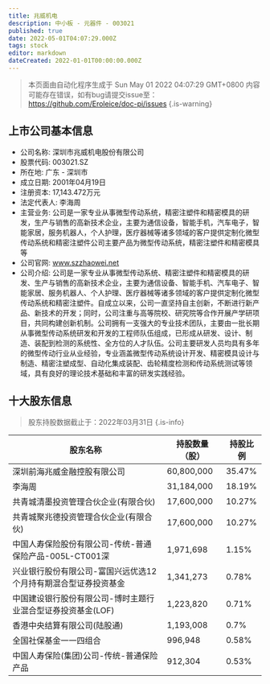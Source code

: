 ```yaml
---
title: 兆威机电
description: 中小板 - 元器件 - 003021
published: true
date: 2022-05-01T04:07:29.000Z
tags: stock
editor: markdown
dateCreated: 2022-01-01T00:00:00.000Z
---
```


> 本页面由自动化程序生成于 Sun May 01 2022 04:07:29 GMT+0800
> 内容可能存在错误，如有bug请提交issue至：https://github.com/Eroleice/doc-pi/issues
{.is-warning}

## 上市公司基本信息
- 公司名称: 深圳市兆威机电股份有限公司
- 股票代码: 003021.SZ
- 所在地: 广东 - 深圳市
- 成立日期: 2001年04月19日
- 注册资本: 17,143.472万元
- 法定代表人: 李海周
- 主营业务: 公司是一家专业从事微型传动系统，精密注塑件和精密模具的研发，生产与销售的高新技术企业，主要为通信设备，智能手机，汽车电子，智能家居，服务机器人，个人护理，医疗器械等诸多领域的客户提供定制化微型传动系统和精密注塑件公司主要产品为微型传动系统，精密注塑件和精密模具等
- 公司官网: www.szzhaowei.net
- 公司介绍: 公司是一家专业从事微型传动系统、精密注塑件和精密模具的研发、生产与销售的高新技术企业，主要为通信设备、智能手机、汽车电子、智能家居、服务机器人、个人护理、医疗器械等诸多领域的客户提供定制化微型传动系统和精密注塑件。自成立以来，公司一直坚持自主创新，不断进行新产品、新技术的开发；同时，公司注重与高等院校、研究院等合作开展产学研项目，共同构建创新机制。公司拥有一支强大的专业技术团队，主要由一批长期从事微型传动系统研发和开发的工程师队伍组成，已形成从研发、设计、制造、装配到检测的系统性、全方位的人才队伍。公司主要研发人员均具有多年的微型传动行业从业经验，专业涵盖微型传动系统设计开发、精密模具设计与制造、精密注塑成型、自动化集成装配、齿轮精度检测和传动系统测试等领域，具有良好的理论技术基础和丰富的研发实践经验。


## 十大股东信息
> 股东持股数据截止于：2022年03月31日
{.is-info}

| 股东名称 | 持股数量（股） | 持股比例 |
| --- | --- | --- |
| 深圳前海兆威金融控股有限公司 | 60,800,000 | 35.47% |
| 李海周 | 31,184,000 | 18.19% |
| 共青城清墨投资管理合伙企业(有限合伙) | 17,600,000 | 10.27% |
| 共青城聚兆德投资管理合伙企业(有限合伙) | 17,600,000 | 10.27% |
| 中国人寿保险股份有限公司-传统-普通保险产品-005L-CT001深 | 1,971,698 | 1.15% |
| 兴业银行股份有限公司-富国兴远优选12个月持有期混合型证券投资基金 | 1,341,273 | 0.78% |
| 中国建设银行股份有限公司-博时主题行业混合型证券投资基金(LOF) | 1,223,820 | 0.71% |
| 香港中央结算有限公司(陆股通) | 1,193,008 | 0.7% |
| 全国社保基金一一四组合 | 996,948 | 0.58% |
| 中国人寿保险(集团)公司-传统-普通保险产品 | 912,304 | 0.53% |




